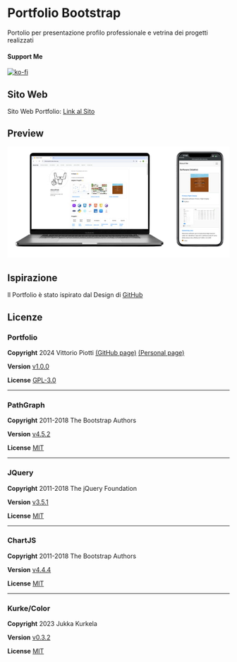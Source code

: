 


# Portfolio Bootstrap

Portolio per presentazione profilo professionale e vetrina dei progetti realizzati

#### Support Me


[![ko-fi](https://ko-fi.com/img/githubbutton_sm.svg)](https://ko-fi.com/P5P012BC8U)


## Sito Web

Sito Web Portfolio: [Link al Sito](https://vittoriopiotti.altervista.org/index.html)



## Preview
<img src="https://github.com/vittorioPiotti/Portfolio-Bootstrap/blob/main/socialpreview2.png?raw=true" alt="Icona" />

## Ispirazione

Il Portfolio è stato ispirato dal Design di [GitHub](https://github.com/) 



## Licenze




### Portfolio


**Copyright** 2024 Vittorio Piotti [(GitHub page)](https://github.com/vittorioPiotti) [(Personal page)](https://vittoriopiotti.altervista.org/) 

**Version** [v1.0.0](https://github.com/vittorioPiotti/Portfolio-Bootstrap/releases/tag/v1.0.0)

**License** [GPL-3.0](https://github.com/vittorioPiotti/Portfolio-Bootstrap/blob/main/LICENSE.md)


---

### PathGraph


**Copyright** 2011-2018 The Bootstrap Authors

**Version** [v4.5.2](https://getbootstrap.com/docs/versions/)

**License** [MIT](https://github.com/twbs/bootstrap/blob/master/LICENSE)


---

### JQuery


**Copyright** 2011-2018 The jQuery Foundation 

**Version** [v3.5.1](https://blog.jquery.com/2020/05/04/jquery-3-5-1-released-fixing-a-regression/)

**License** [MIT](https://github.com/jquery/jquery/blob/main/LICENSE.txt)


---

### ChartJS


**Copyright** 2011-2018 The Bootstrap Authors

**Version** [v4.4.4](https://github.com/chartjs/Chart.js/releases/tag/v4.4.4)

**License** [MIT](https://www.chartjs.org/docs/latest/getting-started/usage.html#license)



---

### Kurke/Color


**Copyright** 2023 Jukka Kurkela        

**Version** [v0.3.2](https://github.com/kurkle/color/releases)

**License** [MIT](https://github.com/kurkle/color#license)




